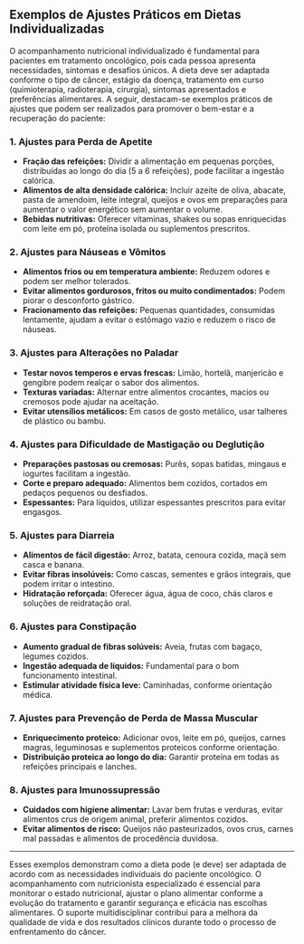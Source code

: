 
## Exemplos de Ajustes Práticos em Dietas Individualizadas

O acompanhamento nutricional individualizado é fundamental para pacientes em tratamento oncológico, pois cada pessoa apresenta necessidades, sintomas e desafios únicos. A dieta deve ser adaptada conforme o tipo de câncer, estágio da doença, tratamento em curso (quimioterapia, radioterapia, cirurgia), sintomas apresentados e preferências alimentares. A seguir, destacam-se exemplos práticos de ajustes que podem ser realizados para promover o bem-estar e a recuperação do paciente:

### 1. Ajustes para Perda de Apetite

- **Fração das refeições:** Dividir a alimentação em pequenas porções, distribuídas ao longo do dia (5 a 6 refeições), pode facilitar a ingestão calórica.
- **Alimentos de alta densidade calórica:** Incluir azeite de oliva, abacate, pasta de amendoim, leite integral, queijos e ovos em preparações para aumentar o valor energético sem aumentar o volume.
- **Bebidas nutritivas:** Oferecer vitaminas, shakes ou sopas enriquecidas com leite em pó, proteína isolada ou suplementos prescritos.

### 2. Ajustes para Náuseas e Vômitos

- **Alimentos frios ou em temperatura ambiente:** Reduzem odores e podem ser melhor tolerados.
- **Evitar alimentos gordurosos, fritos ou muito condimentados:** Podem piorar o desconforto gástrico.
- **Fracionamento das refeições:** Pequenas quantidades, consumidas lentamente, ajudam a evitar o estômago vazio e reduzem o risco de náuseas.

### 3. Ajustes para Alterações no Paladar

- **Testar novos temperos e ervas frescas:** Limão, hortelã, manjericão e gengibre podem realçar o sabor dos alimentos.
- **Texturas variadas:** Alternar entre alimentos crocantes, macios ou cremosos pode ajudar na aceitação.
- **Evitar utensílios metálicos:** Em casos de gosto metálico, usar talheres de plástico ou bambu.

### 4. Ajustes para Dificuldade de Mastigação ou Deglutição

- **Preparações pastosas ou cremosas:** Purês, sopas batidas, mingaus e iogurtes facilitam a ingestão.
- **Corte e preparo adequado:** Alimentos bem cozidos, cortados em pedaços pequenos ou desfiados.
- **Espessantes:** Para líquidos, utilizar espessantes prescritos para evitar engasgos.

### 5. Ajustes para Diarreia

- **Alimentos de fácil digestão:** Arroz, batata, cenoura cozida, maçã sem casca e banana.
- **Evitar fibras insolúveis:** Como cascas, sementes e grãos integrais, que podem irritar o intestino.
- **Hidratação reforçada:** Oferecer água, água de coco, chás claros e soluções de reidratação oral.

### 6. Ajustes para Constipação

- **Aumento gradual de fibras solúveis:** Aveia, frutas com bagaço, legumes cozidos.
- **Ingestão adequada de líquidos:** Fundamental para o bom funcionamento intestinal.
- **Estimular atividade física leve:** Caminhadas, conforme orientação médica.

### 7. Ajustes para Prevenção de Perda de Massa Muscular

- **Enriquecimento proteico:** Adicionar ovos, leite em pó, queijos, carnes magras, leguminosas e suplementos proteicos conforme orientação.
- **Distribuição proteica ao longo do dia:** Garantir proteína em todas as refeições principais e lanches.

### 8. Ajustes para Imunossupressão

- **Cuidados com higiene alimentar:** Lavar bem frutas e verduras, evitar alimentos crus de origem animal, preferir alimentos cozidos.
- **Evitar alimentos de risco:** Queijos não pasteurizados, ovos crus, carnes mal passadas e alimentos de procedência duvidosa.

---

Esses exemplos demonstram como a dieta pode (e deve) ser adaptada de acordo com as necessidades individuais do paciente oncológico. O acompanhamento com nutricionista especializado é essencial para monitorar o estado nutricional, ajustar o plano alimentar conforme a evolução do tratamento e garantir segurança e eficácia nas escolhas alimentares. O suporte multidisciplinar contribui para a melhora da qualidade de vida e dos resultados clínicos durante todo o processo de enfrentamento do câncer.
```
